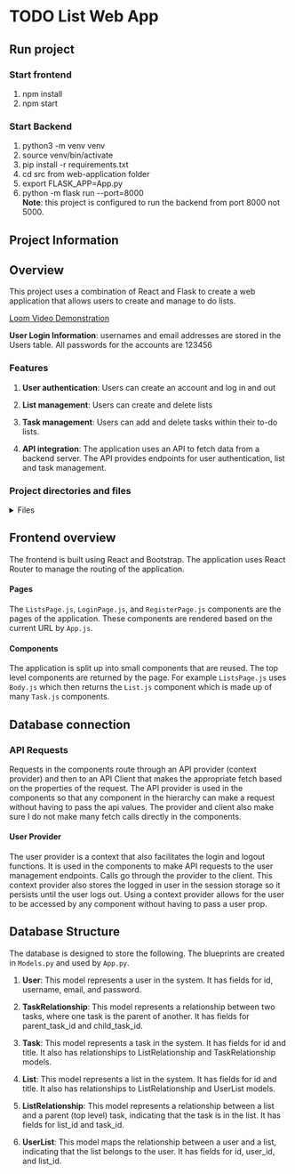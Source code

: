 # TODO List Web App

## Run project

### Start frontend
1. npm install
2. npm start

### Start Backend
1. python3 -m venv venv
2. source venv/bin/activate
3. pip install -r requirements.txt
4. cd src from web-application folder
5. export FLASK_APP=App.py
6. python -m flask run --port=8000  
**Note**: this project is configured to run the backend from port 8000 not 5000.

## Project Information

## Overview
This project uses a combination of React and Flask to create a web application that allows users to create and manage to do lists.

[Loom Video Demonstration](https://www.loom.com/share/060c2ff24f544583bd4d5a33114eb478?sid=e84b5818-f486-4f05-8b63-2638ccea1240)

**User Login Information**: usernames and email addresses are stored in the Users table. All passwords for the accounts are 123456

### Features

1. **User authentication**: Users can create an account and log in and out

2. **List management**: Users can create and delete lists

3. **Task management**: Users can add and delete tasks within their to-do lists.

5. **API integration**: The application uses an API to fetch data from a backend server. The API provides endpoints for user authentication, list and task management.

### Project directories and files
<details>
<summary>Files</summary>

`src`: The main source directory for the application.

`src/components`: A directory containing all the React components used in the application. 
Within this folder is a `css` folder that contains the CSS files for the components.

`src/pages`: A directory containing the React components that make up the pages of the application (login, registration and lists).
Within this folder is a `css` folder with the CSS files for the component. 

`src/contexts`: A directory containing  the React context providers used in the application. This includes an API provider and a user provider.

`src/App.js`: The main entry point for the application. It sets up the routing and renders the appropriate page components based on the current URL. The application defaults to the login page.

`src/App.py`: This is the main entry point for the flask application. The database instance is created and routes for the application functions are defined here. 

`src/Models.py`: This file contains the blueprints for the database of the application.

`.env`: A file containing environment variables used in the application (e.g., API URL, database credentials, etc.).

`package.json`: The project's configuration file, which includes dependencies, scripts, and other metadata.

`README.md`: This file.

</details>

## Frontend overview

The frontend is built using React and Bootstrap. The application uses React Router to manage the routing of the application.

#### Pages
The `ListsPage.js`, `LoginPage.js`, and `RegisterPage.js` components are the pages of the application. These components are rendered based on the current URL by `App.js`.

#### Components
The application is split up into small components that are reused. The top level components are returned by the page. For example `ListsPage.js` uses `Body.js` which then returns the `List.js` component which is made up of many `Task.js` components. 


## Database connection
### API Requests
Requests in the components route through an API provider (context provider) and then to an API Client that makes the appropriate fetch based on the properties of the request. The API provider is used in the components so that any component in the hierarchy can make a request without having to pass the api values. The provider and client also make sure I do not make many fetch calls directly in the components.

#### User Provider
The user provider is a context that also facilitates the login and logout functions. It is used in the components to make API requests to the user management endpoints. Calls go through the provider to the client. This context provider also stores the logged in user in the session storage so it persists until the user logs out. Using a context provider allows for the user to be accessed by any component without having to pass a user prop.

## Database Structure 

The database is designed to store the following. The  blueprints are created in `Models.py` and used by `App.py`.
1. **User**: This model represents a user in the system. It has fields for id, username, email, and password.

2. **TaskRelationship**: This model represents a relationship between two tasks, where one task is the parent of another. It has fields for parent_task_id and child_task_id.

3. **Task**: This model represents a task in the system. It has fields for id and title. It also has relationships to ListRelationship and TaskRelationship models.

4. **List**: This model represents a list in the system. It has fields for id and title. It also has relationships to ListRelationship and UserList models.

5. **ListRelationship**: This model represents a relationship between a list and a parent (top level) task, indicating that the task is in the list. It has fields for list_id and task_id.

6. **UserList**: This model maps the relationship between a user and a list, indicating that the list belongs to the user. It has fields for id, user_id, and list_id.





